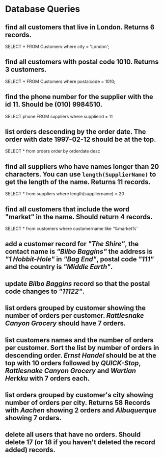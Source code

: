 # Database Queries

## find all customers that live in London. Returns 6 records.

SELECT \* FROM Customers where city = 'London';

## find all customers with postal code 1010. Returns 3 customers.

SELECT \* FROM Customers where postalcode = 1010;

## find the phone number for the supplier with the id 11. Should be (010) 9984510.

SELECT phone FROM suppliers where supplierid = 11

## list orders descending by the order date. The order with date 1997-02-12 should be at the top.

SELECT \* from orders order by orderdate desc

## find all suppliers who have names longer than 20 characters. You can use `length(SupplierName)` to get the length of the name. Returns 11 records.

SELECT \* from suppliers where length(suppliername) > 20

## find all customers that include the word "market" in the name. Should return 4 records.

SELECT \* from customers where customername like '%market%'

## add a customer record for _"The Shire"_, the contact name is _"Bilbo Baggins"_ the address is _"1 Hobbit-Hole"_ in _"Bag End"_, postal code _"111"_ and the country is _"Middle Earth"_.

## update _Bilbo Baggins_ record so that the postal code changes to _"11122"_.

## list orders grouped by customer showing the number of orders per customer. _Rattlesnake Canyon Grocery_ should have 7 orders.

## list customers names and the number of orders per customer. Sort the list by number of orders in descending order. _Ernst Handel_ should be at the top with 10 orders followed by _QUICK-Stop_, _Rattlesnake Canyon Grocery_ and _Wartian Herkku_ with 7 orders each.

## list orders grouped by customer's city showing number of orders per city. Returns 58 Records with _Aachen_ showing 2 orders and _Albuquerque_ showing 7 orders.

## delete all users that have no orders. Should delete 17 (or 18 if you haven't deleted the record added) records.
